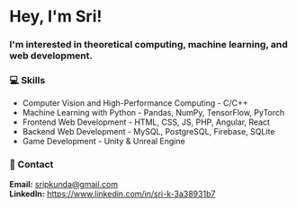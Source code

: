 # Hey, I'm Sri!
### I'm interested in theoretical computing, machine learning, and web development.

### 💻 Skills

- Computer Vision and High-Performance Computing - C/C++
- Machine Learning with Python - Pandas, NumPy, TensorFlow, PyTorch
- Frontend Web Development - HTML, CSS, JS, PHP, Angular, React
- Backend Web Development - MySQL, PostgreSQL, Firebase, SQLite
- Game Development - Unity & Unreal Engine

### 📧 Contact

**Email:** [sripkunda@gmail.com](mailto:sripkunda@gmail.com)<br>
**LinkedIn:** https://www.linkedin.com/in/sri-k-3a38931b7
